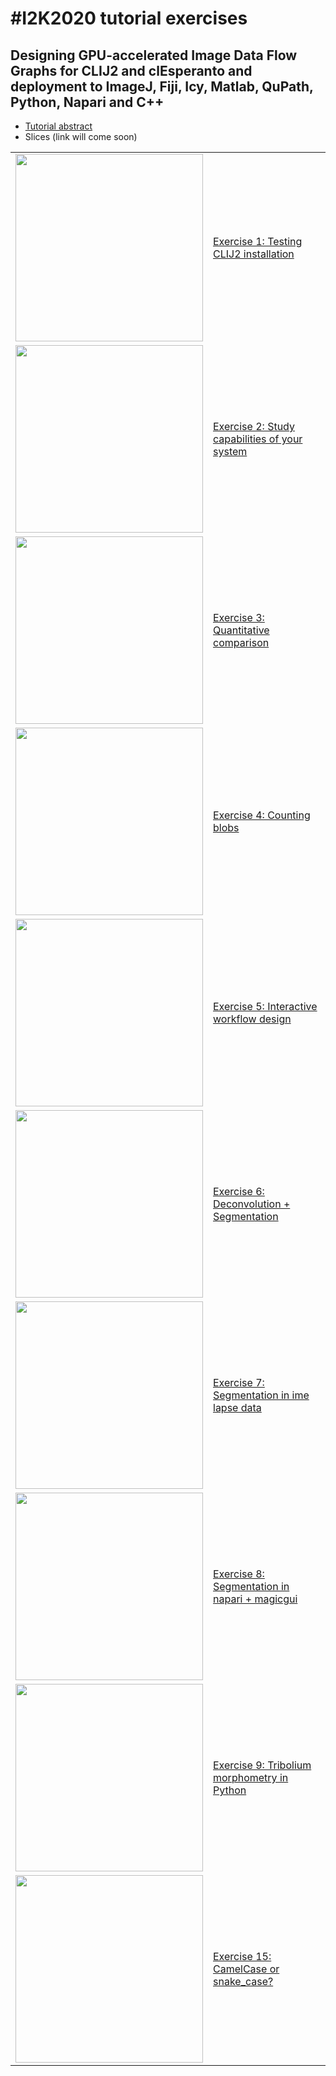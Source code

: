 # #I2K2020 tutorial exercises
## Designing GPU-accelerated Image Data Flow Graphs for CLIJ2 and clEsperanto and deployment to ImageJ, Fiji, Icy, Matlab, QuPath, Python, Napari and C++

* [Tutorial abstract](9.pdf)
* Slices (link will come soon)

<table border="0">
<tr><td>

<img src="https://github.com/clEsperanto/i2k2020_tutorial_clij_clesperanto/raw/master/images/benchmarking.png" width="300"/>

</td><td>

[Exercise 1: Testing CLIJ2 installation](https://github.com/clesperanto/i2k2020_tutorial_clij_clesperanto/blob/master/exercise1_benchmarking.md)

</td></tr><tr><td>

<img src="https://github.com/clEsperanto/i2k2020_tutorial_clij_clesperanto/raw/master/images/clinfo_ulice.png" width="300"/>

</td><td>

[Exercise 2: Study capabilities of your system](https://github.com/clesperanto/i2k2020_tutorial_clij_clesperanto/blob/master/exercise2_study_clinfo.md)

</td></tr><tr><td>

<img src="https://github.com/clEsperanto/i2k2020_tutorial_clij_clesperanto/raw/master/images/mean3D_comparison.png" width="300"/>

</td><td>

[Exercise 3: Quantitative comparison](https://github.com/clesperanto/i2k2020_tutorial_clij_clesperanto/blob/master/exercise3_quantitative_comparison.md)

</td></tr><tr><td>

<img src="https://github.com/clEsperanto/i2k2020_tutorial_clij_clesperanto/raw/master/images/count_blobs_icy.png" width="300"/>

</td><td>

[Exercise 4: Counting blobs](https://github.com/clesperanto/i2k2020_tutorial_clij_clesperanto/blob/master/exercise4_counting_blobs.md)

</td></tr><tr><td>

<img src="https://github.com/clEsperanto/i2k2020_tutorial_clij_clesperanto/raw/master/images/count_blobs_napari.png" width="300"/>

</td><td>

[Exercise 5: Interactive workflow design](https://github.com/clEsperanto/i2k2020_tutorial_clij_clesperanto/blob/master/exercise5_interactive_workflow_design.md)

</td></tr><tr><td>

<img src="https://github.com/clEsperanto/i2k2020_tutorial_clij_clesperanto/raw/master/images/decon_screenshot.png" width="300"/>

</td><td>

[Exercise 6: Deconvolution + Segmentation](https://github.com/clesperanto/i2k2020_tutorial_clij_clesperanto/blob/master/exercise6_deconvolution_segmentation.md)

</td></tr><tr><td>

<img src="https://github.com/clEsperanto/i2k2020_tutorial_clij_clesperanto/raw/master/images/nuclei_voronoi.png" width="300"/>

</td><td>

[Exercise 7: Segmentation in ime lapse data](https://github.com/clesperanto/i2k2020_tutorial_clij_clesperanto/blob/master/exercise7_nuclei_voronoi.md)

</td></tr><tr><td>

<img src="https://github.com/clEsperanto/i2k2020_tutorial_clij_clesperanto/raw/master/images/napari_magicgui.png" width="300"/>

</td><td>

[Exercise 8: Segmentation in napari + magicgui](https://github.com/clesperanto/i2k2020_tutorial_clij_clesperanto/blob/master/exercise8_napari_magicgui.md)

</td></tr><tr><td>


<img src="https://github.com/clEsperanto/i2k2020_tutorial_clij_clesperanto/raw/master/images/tribolium_morphometry.png" width="300"/>

</td><td>

[Exercise 9: Tribolium morphometry in Python](https://github.com/clesperanto/i2k2020_tutorial_clij_clesperanto/blob/master/exercise9_tribolium_morphometry.md)

</td></tr><tr><td>

<img src="https://github.com/clEsperanto/i2k2020_tutorial_clij_clesperanto/raw/master/images/camel_snake.png" width="300"/>

</td><td>

[Exercise 15: CamelCase or snake_case?](https://github.com/clesperanto/i2k2020_tutorial_clij_clesperanto/blob/master/exercise15_camel_snake.md)

</td></tr></table>





